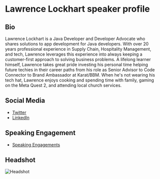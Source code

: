 # Lawrence Lockhart speaker profile

## Bio
Lawrence Lockhart is a Java Developer and Developer Advocate who shares solutions to app development for Java developers. With over 20 years professional experience in Supply Chain, Hospitality Management, and tech, Lawrence leverages this experience into always keeping a customer-first approach to solving business problems. A lifelong learner himself, Lawrence takes great pride investing his personal time helping future techies in their career paths from his role as Senior Advisor to Code Connector to Brand Ambassador at Karat/BBM. When he's not wearing his tech hat, Lawrence enjoys cooking and spending time with family, gaming on the Meta Quest 2, and attending local church services.

## Social Media
- [Twitter](https://twitter.com/LawrenceDCodes)
- [LinkedIn](https://linkedin.com/in/lawrencelockhart)

## Speaking Engagement
- [Speaking Engagements](https://docs.google.com/document/d/13-bjFpolSczo2aA4r4vte_kYdlIHQteYuvPP8LlRQfM/edit?usp=sharing)

## Headshot
![Headshot](headshot_lawrence.png)


  
